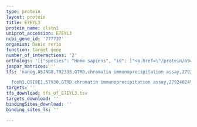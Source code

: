 ```yaml
---
type: protein
layout: protein
title: E7EYL3
protein_name: clstn1
uniprot_accession: E7EYL3
ncbi_gene_id: '777737'
organism: Danio rerio
function: target gene
number_of_interactions: '2'
orthologs: '[{"species": "Homo sapiens", "id": ["<a href=\"/protein/o94985\">O94985</a>"]}, {"species": "Mus musculus", "id": ["<a href=\"/protein/q9epl2\">Q9EPL2</a>"]}, {"species": "Rattus norvegicus", "id": ["<a href=\"/protein/q6q0n0\">Q6Q0N0</a>"]}, {"species": "Drosophila melanogaster", "id": ["<a href=\"/protein/q9v498\">Q9V498</a>"]}, {"species": "Caenorhabditis elegans", "id": ["<a href=\"/protein/g5ed46\">G5ED46</a>"]}]'
jaspar_matrices: ''
tfs: 'nanog,A5JNG8,792333,GTRD,chromatin immunoprecipitation assay,27924024%5Buid%5D,No

  foxh1,Q9I9E1,57930,GTRD,chromatin immunoprecipitation assay,27924024%5Buid%5D,No'
targets: ''
tfs_download: tfs_of_E7EYL3.tsv
targets_download: ''
bindingSites_download: ''
binding_sites_ls: ''

---
```

